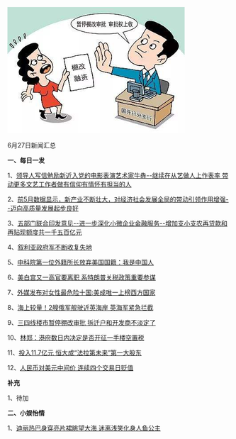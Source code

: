![06_27](.\06_27.jpg)

6月27日新闻汇总

**一、每日一发**

1、[领导人写信勉励新近入党的电影表演艺术家牛犇--继续在从艺做人上作表率 带动更多文艺工作者做有信仰有情怀有担当的人](http://paper.people.com.cn/rmrb/html/2018-06/27/nw.D110000renmrb_20180627_3-01.htm)

2、[前5月数据显示，新产业不断壮大，对经济社会发展全局的带动引领作用增强--迈向高质量发展起步良好](http://paper.people.com.cn/rmrb/html/2018-06/27/nw.D110000renmrb_20180627_1-10.htm)

3、[五部门联合印发意见--进一步深化小微企业金融服务--增加支小支农再贷款和再贴现额度共一千五百亿元](http://paper.people.com.cn/rmrb/html/2018-06/27/nw.D110000renmrb_20180627_2-10.htm)

4、[叙利亚政府军不断收复失地](http://paper.people.com.cn/rmrb/html/2018-06/27/nw.D110000renmrb_20180627_6-21.htm)

5、[中科院第一位外籍所长放弃美国国籍：我是中国人](http://news.163.com/18/0627/00/DL92PF150001875N.html)

6、[美白宫又一高官要离职 系特朗普关税政策重要参谋](http://news.163.com/18/0627/08/DL9VGCHB0001875O.html)

7、[外媒发布对女性最危险十国:美成唯一上榜西方国家](http://news.163.com/18/0627/01/DL972AB50001875O.html)

8、[海上较量！2艘俄军舰驶近英海岸 英海军紧急拦截](http://news.163.com/18/0626/15/DL84KCDJ0001899N.html)

9、[三四线楼市暂停棚改审批 拆迁户和开发商不淡定了](http://news.163.com/18/0626/17/DL89L80N0001899N.html)

10、[林郑：港府数日内决定是否开征一手楼空置税](http://www.zaobao.com/news/china/story20180627-870453)

11、[投入11.7亿元 恒大成“法拉第未来”第一大股东](http://www.zaobao.com/finance/china/story20180627-870526)

12、[人民币对美元中间价 连续四个交易日贬值](http://www.zaobao.com/finance/china/story20180626-870249)



**补充**

1、待加



**二、小娱怡情**

1、[迪丽热巴身穿亮片裙眺望大海 迷离浅笑化身人鱼公主](http://tv.67.com/dsph/2018/06/26/922099.html)